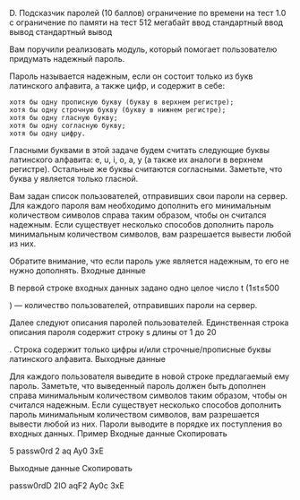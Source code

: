 D. Подсказчик паролей (10 баллов)
ограничение по времени на тест
1.0 с
ограничение по памяти на тест
512 мегабайт
ввод
стандартный ввод
вывод
стандартный вывод

Вам поручили реализовать модуль, который помогает пользователю придумать надежный пароль.

Пароль называется надежным, если он состоит только из букв латинского алфавита, а также цифр, и содержит в себе:

    хотя бы одну прописную букву (букву в верхнем регистре);
    хотя бы одну строчную букву (букву в нижнем регистре);
    хотя бы одну гласную букву;
    хотя бы одну согласную букву;
    хотя бы одну цифру. 

Гласными буквами в этой задаче будем считать следующие буквы латинского алфавита: e, u, i, o, a, y (а также их аналоги в верхнем регистре). Остальные же буквы считаются согласными. Заметьте, что буква y является только гласной.

Вам задан список пользователей, отправивших свои пароли на сервер. Для каждого пароля вам необходимо дополнить его минимальным количеством символов справа таким образом, чтобы он считался надежным. Если существует несколько способов дополнить пароль минимальным количеством символов, вам разрешается вывести любой из них.

Обратите внимание, что если пароль уже является надежным, то его не нужно дополнять.
Входные данные

В первой строке входных данных задано одно целое число t
(1≤t≤500

) — количество пользователей, отправивших пароли на сервер.

Далее следуют описания паролей пользователей. Единственная строка описания пароля содержит строку s
длины от 1 до 20

. Строка содержит только цифры и/или строчные/прописные буквы латинского алфавита.
Выходные данные

Для каждого пользователя выведите в новой строке предлагаемый ему пароль. Заметьте, что выведенный пароль должен быть дополнен справа минимальным количеством символов таким образом, чтобы он считался надежным. Если существует несколько способов дополнить пароль минимальным количеством символов, вам разрешается вывести любой из них. Пароли выводите в порядке их поступления во входных данных.
Пример
Входные данные
Скопировать

5
passw0rd
2
aq
Ay0
3xE

Выходные данные
Скопировать

passw0rdD
2lO
aqF2
Ay0c
3xE
